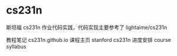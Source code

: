 # cs231n
斯坦福 cs231n 作业代码实践，代码实现主要参考了 lightaime/cs231n

教程笔记 cs231n.github.io
课程主页 stanford cs231n
进度安排 course syllabus
